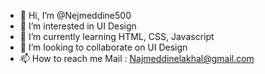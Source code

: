 - 👋 Hi, I’m @Nejmeddine500
- 👀 I’m interested in UI Design
- 🌱 I’m currently learning HTML, CSS, Javascript
- 💞️ I’m looking to collaborate on UI Design
- 📫 How to reach me Mail : Najmeddinelakhal@gmail.com

<!---
Nejmeddine500/Nejmeddine500 is a ✨ special ✨ repository because its `README.md` (this file) appears on your GitHub profile.
You can click the Preview link to take a look at your changes.
--->

